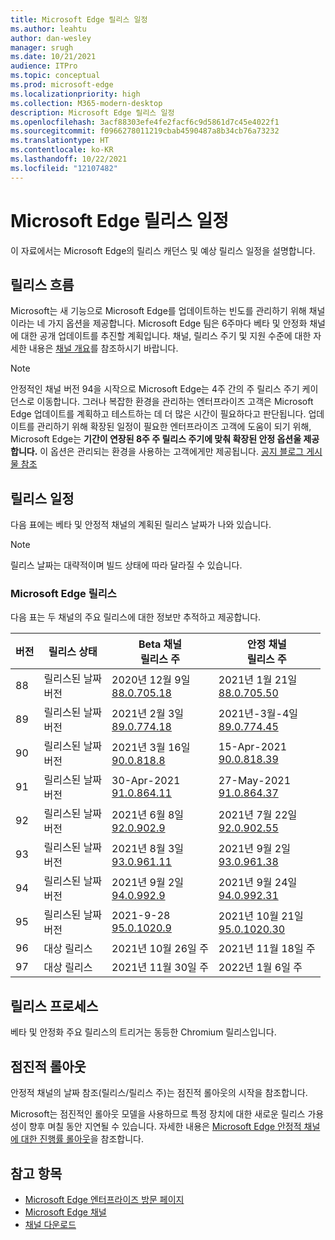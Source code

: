 ```yaml
---
title: Microsoft Edge 릴리스 일정
ms.author: leahtu
author: dan-wesley
manager: srugh
ms.date: 10/21/2021
audience: ITPro
ms.topic: conceptual
ms.prod: microsoft-edge
ms.localizationpriority: high
ms.collection: M365-modern-desktop
description: Microsoft Edge 릴리스 일정
ms.openlocfilehash: 3acf88303efe4fe2facf6c9d5861d7c45e4022f1
ms.sourcegitcommit: f0966278011219cbab4590487a8b34cb76a73232
ms.translationtype: HT
ms.contentlocale: ko-KR
ms.lasthandoff: 10/22/2021
ms.locfileid: "12107482"
---
```

# <a name="microsoft-edge-release-schedule"></a>Microsoft Edge 릴리스 일정

이 자료에서는 Microsoft Edge의 릴리스 캐던스 및 예상 릴리스 일정을 설명합니다.

## <a name="release-cadence"></a>릴리스 흐름

Microsoft는 새 기능으로 Microsoft Edge를 업데이트하는 빈도를 관리하기 위해 채널이라는 네 가지 옵션을 제공합니다. Microsoft Edge 팀은 6주마다 베타 및 안정화 채널에 대한 공개 업데이트를 추진할 계획입니다. 채널, 릴리스 주기 및 지원 수준에 대한 자세한 내용은 [채널 개요](./microsoft-edge-channels.md#channel-overview)를 참조하시기 바랍니다.

> [!NOTE]
> 안정적인 채널 버전 94을 시작으로 Microsoft Edge는 4주 간의 주 릴리스 주기 케이던스로 이동합니다. 그러나 복잡한 환경을 관리하는 엔터프라이즈 고객은 Microsoft Edge 업데이트를 계획하고 테스트하는 데 더 많은 시간이 필요하다고 판단됩니다. 업데이트를 관리하기 위해 확장된 일정이 필요한 엔터프라이즈 고객에 도움이 되기 위해, Microsoft Edge는 **기간이 연장된 8주 주 릴리스 주기에 맞춰 확장된 안정 옵션울 제공합니다.** 이 옵션은 관리되는 환경을 사용하는 고객에게만 제공됩니다. [공지 블로그 게시물 참조](https://blogs.windows.com/msedgedev/2021/07/15/opt-in-extended-stable-release-cycle/)

## <a name="release-schedule"></a>릴리스 일정

다음 표에는 베타 및 안정적 채널의 계획된 릴리스 날짜가 나와 있습니다.

> [!NOTE]
> 릴리스 날짜는 대략적이며 빌드 상태에 따라 달라질 수 있습니다.

### <a name="microsoft-edge-releases"></a>Microsoft Edge 릴리스

다음 표는 두 채널의 주요 릴리스에 대한 정보만 추적하고 제공합니다.

| 버전 | 릴리스 상태 | Beta 채널<br>릴리스 주 | 안정 채널<br>릴리스 주 |
|---------|-----|------|--------|
| 88 | 릴리스된 날짜<br>버전 | 2020년 12월 9일<br>[88.0.705.18](/deployedge/microsoft-edge-relnote-archive-beta-channel#version-88070518-december-9) | 2021년 1월 21일<br>[88.0.705.50](/deployedge/microsoft-edge-relnote-archive-stable-channel#version-88070550-january-21)|
| 89 | 릴리스된 날짜<br>버전 | 2021년 2월 3일<br>[89.0.774.18](/deployedge/microsoft-edge-relnote-beta-channel#version-89077423-february-8) | 2021년-3월-4일<br>[89.0.774.45](/deployedge/microsoft-edge-relnote-stable-channel#version-89077445-march-4) |
| 90 | 릴리스된 날짜<br>버전 | 2021년 3월 16일<br>[90.0.818.8](/deployedge/microsoft-edge-relnote-beta-channel#version-9008188-march-16) | 15-Apr-2021<BR>[90.0.818.39](/deployedge/microsoft-edge-relnote-stable-channel#version-90081839-april-15) |
| 91 | 릴리스된 날짜<br>버전 | 30-Apr-2021<br>[91.0.864.11](/deployedge/microsoft-edge-relnote-beta-channel#version-91086411-april-30) | 27-May-2021<BR>[91.0.864.37](/deployedge/microsoft-edge-relnote-stable-channel#version-91086437-may-27) |
| 92 | 릴리스된 날짜<br>버전 | 2021년 6월 8일<br>[92.0.902.9](/deployedge/microsoft-edge-relnote-beta-channel#version-9209029-june-08) | 2021년 7월 22일<BR>[92.0.902.55](/deployedge/microsoft-edge-relnote-stable-channel#version-92090255-july-22) |
| 93 | 릴리스된 날짜<br>버전 | 2021년 8월 3일<br>[93.0.961.11](/deployedge/microsoft-edge-relnote-beta-channel#version-93096111-August-03) | 2021년 9월 2일<BR>[93.0.961.38](/deployedge/microsoft-edge-relnote-stable-channel#version-93096138-September-02) |
| 94 | 릴리스된 날짜<br>버전 | 2021년 9월 2일<br>[94.0.992.9](/deployedge/microsoft-edge-relnote-beta-channel#version-9409929-September-02) | 2021년 9월 24일<BR>[94.0.992.31](/deployedge/microsoft-edge-relnote-stable-channel#version-94099231-September-24) |
| 95 | 릴리스된 날짜<br>버전 | 2021-9-28<br>[95.0.1020.9](/deployedge/microsoft-edge-relnote-beta-channel#version-95010209-September-28) | 2021년 10월 21일<br>[95.0.1020.30](/deployedge/microsoft-edge-relnote-stable-channel#version-950102030-october-21) |
| 96 | 대상 릴리스 | 2021년 10월 26일 주 | 2021년 11월 18일 주 |
| 97 | 대상 릴리스 | 2021년 11월 30일 주 | 2022년 1월 6일 주 |

## <a name="release-process"></a>릴리스 프로세스

베타 및 안정화 주요 릴리스의 트리거는 동등한 Chromium 릴리스입니다.

## <a name="progressive-rollouts"></a>점진적 롤아웃

안정적 채널의 날짜 참조(릴리스/릴리스 주)는 점진적 롤아웃의 시작을 참조합니다.

Microsoft는 점진적인 롤아웃 모델을 사용하므로 특정 장치에 대한 새로운 릴리스 가용성이 향후 며칠 동안 지연될 수 있습니다. 자세한 내용은 [Microsoft Edge 안정적 채널에 대한 진행률 롤아웃](/deployedge/microsoft-edge-update-progressive-rollout)을 참조합니다.

## <a name="see-also"></a>참고 항목

- [Microsoft Edge 엔터프라이즈 방문 페이지](https://aka.ms/EdgeEnterprise)
- [Microsoft Edge 채널](/deployedge/microsoft-edge-channels)
- [채널 다운로드](https://www.microsoft.com/edge/business/download)
